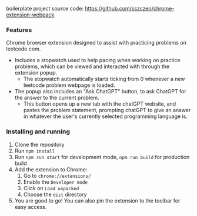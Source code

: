 boilerplate project source code: https://github.com/sszczep/chrome-extension-webpack


### Features

Chrome browser extension designed to assist with practicing problems on leetcode.com.
-   Includes a stopwatch used to help pacing when working on practice problems, which can be viewed and interacted with through the extension popup.
    -   The stopwatch automatically starts ticking from 0 whenever a new leetcode problem webpage is loaded. 
-   The popup also includes an "Ask ChatGPT" button, to ask ChatGPT for the answer to the current problem.
    -   This button opens up a new tab with the chatGPT website, and pastes the problem statement, prompting chatGPT to give an answer in whatever the user's currently selected programming language is.


### Installing and running

1. Clone the repository
2. Run `npm install`
3. Run `npm run start` for development mode, `npm run build` for production build
4. Add the extension to Chrome:
    1. Go to `chrome://extensions/`
    2. Enable the `Developer mode`
    3. Click on `Load unpacked`
    4. Choose the `dist` directory
5. You are good to go! You can also pin the extension to the toolbar for easy access.